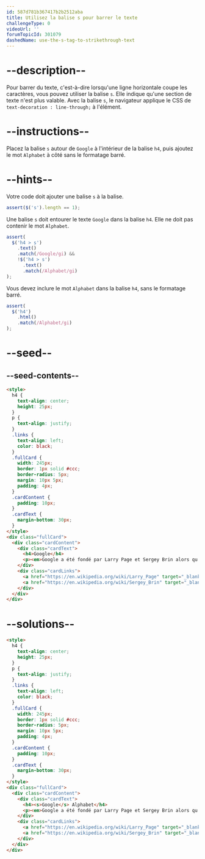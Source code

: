 ```yaml
---
id: 587d781b367417b2b2512aba
title: Utilisez la balise s pour barrer le texte
challengeType: 0
videoUrl: ''
forumTopicId: 301079
dashedName: use-the-s-tag-to-strikethrough-text
---
```


# --description--

Pour barrer du texte, c'est-à-dire lorsqu'une ligne horizontale coupe les caractères, vous pouvez utiliser la balise `s`. Elle indique qu'une section de texte n'est plus valable. Avec la balise `s`, le navigateur applique le CSS de `text-decoration : line-through;` à l'élément.

# --instructions--

Placez la balise `s` autour de `Google` à l'intérieur de la balise `h4`, puis ajoutez le mot `Alphabet` à côté sans le formatage barré.

# --hints--

Votre code doit ajouter une balise `s` à la balise.

```js
assert($('s').length == 1);
```

Une balise `s` doit entourer le texte `Google` dans la balise `h4`. Elle ne doit pas contenir le mot `Alphabet`.

```js
assert(
  $('h4 > s')
    .text()
    .match(/Google/gi) &&
    !$('h4 > s')
      .text()
      .match(/Alphabet/gi)
);
```

Vous devez inclure le mot `Alphabet` dans la balise `h4`, sans le formatage barré.

```js
assert(
  $('h4')
    .html()
    .match(/Alphabet/gi)
);
```

# --seed--

## --seed-contents--

```html
<style>
  h4 {
    text-align: center;
    height: 25px;
  }
  p {
    text-align: justify;
  }
  .links {
    text-align: left;
    color: black;
  }
  .fullCard {
    width: 245px;
    border: 1px solid #ccc;
    border-radius: 5px;
    margin: 10px 5px;
    padding: 4px;
  }
  .cardContent {
    padding: 10px;
  }
  .cardText {
    margin-bottom: 30px;
  }
</style>
<div class="fullCard">
  <div class="cardContent">
    <div class="cardText">
      <h4>Google</h4>
      <p><em>Google a été fondé par Larry Page et Sergey Brin alors qu'ils étaient <u>étudiants en doctorat</u> à <strong>l'université de Stanford</strong>.</em></p>
    </div>
    <div class="cardLinks">
      <a href="https://en.wikipedia.org/wiki/Larry_Page" target="_blank" class="links">Larry Page</a><br><br>
      <a href="https://en.wikipedia.org/wiki/Sergey_Brin" target="_blank" class="links">Sergey Brin</a>
    </div>
  </div>
</div>
```

# --solutions--

```html
<style>
  h4 {
    text-align: center;
    height: 25px;
  }
  p {
    text-align: justify;
  }
  .links {
    text-align: left;
    color: black;
  }
  .fullCard {
    width: 245px;
    border: 1px solid #ccc;
    border-radius: 5px;
    margin: 10px 5px;
    padding: 4px;
  }
  .cardContent {
    padding: 10px;
  }
  .cardText {
    margin-bottom: 30px;
  }
</style>
<div class="fullCard">
  <div class="cardContent">
    <div class="cardText">
      <h4><s>Google</s> Alphabet</h4>
      <p><em>Google a été fondé par Larry Page et Sergey Brin alors qu'ils étaient <u>étudiants en doctorat</u> à <strong>l'université de Stanford</strong>.</em></p>
    </div>
    <div class="cardLinks">
      <a href="https://en.wikipedia.org/wiki/Larry_Page" target="_blank" class="links">Larry Page</a><br><br>
      <a href="https://en.wikipedia.org/wiki/Sergey_Brin" target="_blank" class="links">Sergey Brin</a>
    </div>
  </div>
</div>
```
